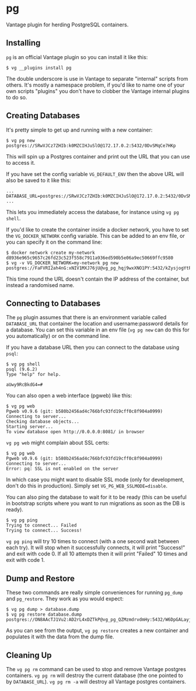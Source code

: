 # pg
Vantage plugin for herding PostgreSQL containers.

## Installing

`pg` is an official Vantage plugin so you can install it like this:

    $ vg __plugins install pg

The double underscore is use in Vantage to separate "internal" scripts from others. It's mostly a namespace problem, if you'd like to name one of your own scripts "plugins" you don't have to clobber the Vantage internal plugins to do so.

## Creating Databases

It's pretty simple to get up and running with a new container:

    $ vg pg new
    postgres://SRwVJCz7ZHIb:k0MZCIHJuSlO@172.17.0.2:5432/0DvSMqCe7HKp

This will spin up a Postgres container and print out the URL that you can use to access it.

If you have set the config variable `VG_DEFAULT_ENV` then the above URL will also be saved to it like this:

    ...
    DATABASE_URL=postgres://SRwVJCz7ZHIb:k0MZCIHJuSlO@172.17.0.2:5432/0DvSMqCe7HKp
    ...

This lets you immediately access the database, for instance using `vg pg shell`.

If you'd like to create the container inside a docker network, you have to set the `VG_DOCKER_NETWORK` config variable. This can be added to an env file, or you can specify it on the command line:

    $ docker network create my-network
    d8936e965c9657c26fd23c523f558c7911a936ed590b5e06a9ec50669ffc9580
    $ vg -v VG_DOCKER_NETWORK=my-network pg new
    postgres://FaFVRI2ah4nG:xNIV1MXJ76jU@vg_pg_hqj9wxXNO1PY:5432/kZysjogYtPog

This time round the URL doesn't contain the IP address of the container, but instead a randomised name.

## Connecting to Databases

The `pg` plugin assumes that there is an environment variable called `DATABASE_URL` that container the location and username:password details for a database. You can set this variable in an env file (`vg pg new` can do this for you automatically) or on the command line.

If you have a database URL then you can connect to the database using `psql`:

    $ vg pg shell
    psql (9.6.2)
    Type "help" for help.

    aUwy9RcBkdG4=#

You can also open a web interface (pgweb) like this:

    $ vg pg web
    Pgweb v0.9.6 (git: b580b2456ad4c766bfc93fd19cff0c8f904a0999)
    Connecting to server...
    Checking database objects...
    Starting server...
    To view database open http://0.0.0.0:8081/ in browser

`vg pg web` might complain about SSL certs:

    $ vg pg web
    Pgweb v0.9.6 (git: b580b2456ad4c766bfc93fd19cff0c8f904a0999)
    Connecting to server...
    Error: pq: SSL is not enabled on the server

In which case you might want to disable SSL mode (only for development, don't do this in production). Simply set `VG_PG_WEB_SSLMODE=disable`.

You can also ping the database to wait for it to be ready (this can be useful in bootstrap scripts where you want to run migrations as soon as the DB is ready).

    $ vg pg ping
    Trying to connect... Failed
    Trying to connect... Success!

`vg pg ping` will try 10 times to connect (with a one second wait between each try). It will stop when it successfully connects, it will print "Success!" and exit with code 0. If all 10 attempts then it will print "Failed" 10 times and exit with code 1.

## Dump and Restore

These two commands are really simple conveniences for running `pg_dump` and `pg_restore`. They work as you would expect:

    $ vg pg dump > database.dump
    $ vg pg restore database.dump
    postgres://ON8AAcTJ1Vu2:AD2rL4xDZTkP@vg_pg_QZMzmdrvdmHy:5432/W6DpGALayjgS

As you can see from the output, `vg pg restore` creates a new container and populates it with the data from the dump file.

## Cleaning Up

The `vg pg rm` command can be used to stop and remove Vantage postgres containers. `vg pg rm` will destroy the current database (the one pointed to by `DATABASE_URL`). `vg pg rm -a` will destroy all Vantage postgres containers.

